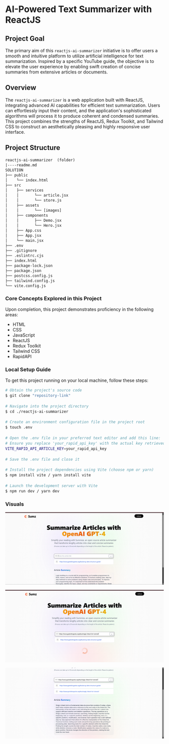 
# AI-Powered Text Summarizer with ReactJS

## Project Goal

The primary aim of this `reactjs-ai-summarizer` initiative is to offer users a smooth and intuitive platform to utilize artificial intelligence for text summarization. Inspired by a specific YouTube guide, the objective is to elevate the user experience by enabling swift creation of concise summaries from extensive articles or documents.

## Overview

The `reactjs-ai-summarizer` is a web application built with ReactJS, integrating advanced AI capabilities for efficient text summarization. Users can effortlessly input their content, and the application's sophisticated algorithms will process it to produce coherent and condensed summaries. This project combines the strengths of ReactJS, Redux Toolkit, and Tailwind CSS to construct an aesthetically pleasing and highly responsive user interface.



## Project Structure

```
reactjs-ai-summarizer  (folder)
|----readme.md
SOLUTION
├── public
│    └── index.html
├── src
│    ├── services
│    │       └── article.jsx
│    │       └── store.js
│    ├── assets
│    │       └── [images]
│    ├── components
│    │       ├── Demo.jsx
│    │       └── Hero.jsx
│    ├── App.css
│    ├── App.jsx
│    └── main.jsx
├── .env
├── .gitignore
├── .eslintrc.cjs
├── index.html
├── package-lock.json
├── package.json
├── postcss.config.js
├── tailwind.config.js
└── vite.config.js
```

### Core Concepts Explored in this Project

Upon completion, this project demonstrates proficiency in the following areas:

  * HTML
  * CSS
  * JavaScript
  * ReactJS
  * Redux Toolkit
  * Tailwind CSS
  * RapidAPI

### Local Setup Guide

To get this project running on your local machine, follow these steps:

```bash
# Obtain the project's source code
$ git clone "repository-link"

# Navigate into the project directory
$ cd ./reactjs-ai-summarizer

# Create an environment configuration file in the project root
$ touch .env

# Open the .env file in your preferred text editor and add this line:
# Ensure you replace 'your_rapid_api_key' with the actual key retrieved from https://rapidapi.com/restyler/api/article-extractor-and-summarizer
VITE_RAPID_API_ARTICLE_KEY=your_rapid_api_key

# Save the .env file and close it

# Install the project dependencies using Vite (choose npm or yarn)
$ npm install vite / yarn install vite

# Launch the development server with Vite
$ npm run dev / yarn dev
```

### Visuals
![Landing Page of the  project](./snap/img1.png)

![In process](./snap/img2.png)

![The result](./snap/img3.png)

